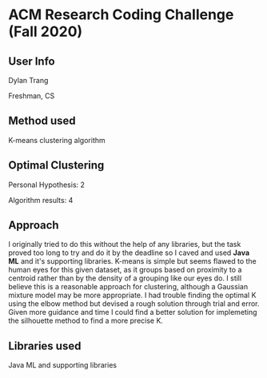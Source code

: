 # ACM Research Coding Challenge (Fall 2020)

## User Info
Dylan Trang

Freshman, CS

## Method used
K-means clustering algorithm

## Optimal Clustering
Personal Hypothesis: 2

Algorithm results: 4

## Approach
I originally tried to do this without the help of any libraries, but the task proved too long to try and do it by the deadline so I caved and used **Java ML** and it's supporting libraries. K-means is simple but seems flawed to the human eyes for this given dataset, as it groups based on proximity to a centroid rather than by the density of a grouping like our eyes do. I still believe this is a reasonable approach for clustering, although a Gaussian mixture model may be more appropriate. I had trouble finding the optimal K using the elbow method but devised a rough solution through trial and error. Given more guidance and time I could find a better solution for implemeting the silhouette method to find a more precise K.

## Libraries used
Java ML and supporting libraries
